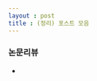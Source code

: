 ```yaml
---
layout : post 
title : (정리) 포스트 모음 
---
```


### 논문리뷰  

- [2020-05-31: Vogt(2015)에 대한 리뷰]: 
https://github.com/miruetoto/miruetoto.github.io/blob/master/_posts(tex)/2020-05-31-Vogt(2015)/vogt2015.pdf


